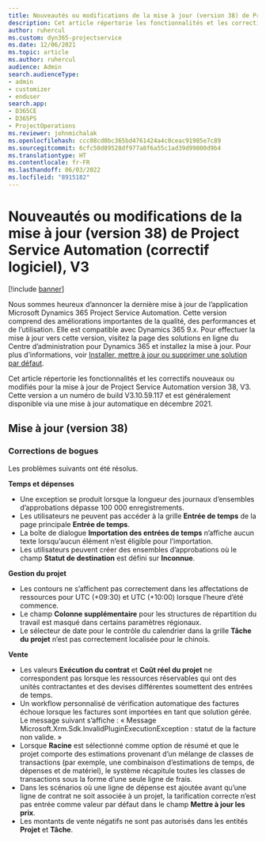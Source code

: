```yaml
---
title: Nouveautés ou modifications de la mise à jour (version 38) de Project Service Automation (correctif logiciel), V3
description: Cet article répertorie les fonctionnalités et les correctifs disponibles dans la mise à jour de Microsoft Dynamics 365 Project Service Automation version 38, V3.
author: ruhercul
ms.custom: dyn365-projectservice
ms.date: 12/06/2021
ms.topic: article
ms.author: ruhercul
audience: Admin
search.audienceType:
- admin
- customizer
- enduser
search.app:
- D365CE
- D365PS
- ProjectOperations
ms.reviewer: johnmichalak
ms.openlocfilehash: ccc08cd0bc365bd4761424a4c0ceac91985e7c89
ms.sourcegitcommit: 6cfc50d89528df977a8f6a55c1ad39d99800d9b4
ms.translationtype: HT
ms.contentlocale: fr-FR
ms.lasthandoff: 06/03/2022
ms.locfileid: "8915182"
---
```

# <a name="whats-new-or-changed-in-project-service-automation-update-release-38-v3"></a>Nouveautés ou modifications de la mise à jour (version 38) de Project Service Automation (correctif logiciel), V3

[!include [banner](../includes/psa-now-project-operations.md)]

Nous sommes heureux d’annoncer la dernière mise à jour de l’application Microsoft Dynamics 365 Project Service Automation. Cette version comprend des améliorations importantes de la qualité, des performances et de l’utilisation. Elle est compatible avec Dynamics 365 9.x. Pour effectuer la mise à jour vers cette version, visitez la page des solutions en ligne du Centre d’administration pour Dynamics 365 et installez la mise à jour. Pour plus d’informations, voir [Installer, mettre à jour ou supprimer une solution par défaut](/power-platform/admin/install-remove-preferred-solution).

Cet article répertorie les fonctionnalités et les correctifs nouveaux ou modifiés pour la mise à jour de Project Service Automation version 38, V3. Cette version a un numéro de build V3.10.59.117 et est généralement disponible via une mise à jour automatique en décembre 2021.

## <a name="update-release-38"></a>Mise à jour (version 38)

### <a name="bug-fixes"></a>Corrections de bogues

Les problèmes suivants ont été résolus.

**Temps et dépenses**

- Une exception se produit lorsque la longueur des journaux d’ensembles d’approbations dépasse 100 000 enregistrements.
- Les utilisateurs ne peuvent pas accéder à la grille **Entrée de temps** de la page principale **Entrée de temps**.
- La boîte de dialogue **Importation des entrées de temps** n’affiche aucun texte lorsqu’aucun élément n’est éligible pour l’importation.
- Les utilisateurs peuvent créer des ensembles d’approbations où le champ **Statut de destination** est défini sur **Inconnue**.

**Gestion du projet**

- Les contours ne s’affichent pas correctement dans les affectations de ressources pour UTC (+09:30) et UTC (+10:00) lorsque l’heure d’été commence.
- Le champ **Colonne supplémentaire** pour les structures de répartition du travail est masqué dans certains paramètres régionaux.
- Le sélecteur de date pour le contrôle du calendrier dans la grille **Tâche du projet** n’est pas correctement localisée pour le chinois.

**Vente**

- Les valeurs **Exécution du contrat** et **Coût réel du projet** ne correspondent pas lorsque les ressources réservables qui ont des unités contractantes et des devises différentes soumettent des entrées de temps.
- Un workflow personnalisé de vérification automatique des factures échoue lorsque les factures sont importées en tant que solution gérée. Le message suivant s’affiche : « Message Microsoft.Xrm.Sdk.InvalidPluginExecutionException : statut de la facture non valide. »
- Lorsque **Racine** est sélectionné comme option de résumé et que le projet comporte des estimations provenant d’un mélange de classes de transactions (par exemple, une combinaison d’estimations de temps, de dépenses et de matériel), le système récapitule toutes les classes de transactions sous la forme d’une seule ligne de frais.
- Dans les scénarios où une ligne de dépense est ajoutée avant qu’une ligne de contrat ne soit associée à un projet, la tarification correcte n’est pas entrée comme valeur par défaut dans le champ **Mettre à jour les prix**.
- Les montants de vente négatifs ne sont pas autorisés dans les entités **Projet** et **Tâche**.
